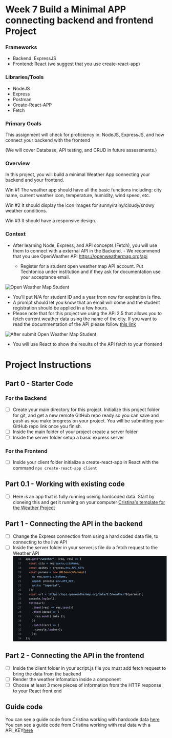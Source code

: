 # Week 7 Build a Minimal APP connecting backend and frontend  Project

### Frameworks

- Backend: ExpressJS
- Frontend: React (we suggest that you use create-react-app)

### Libraries/Tools

- NodeJS 
- Express
- Postman
- Create-React-APP
- Fetch

### Primary Goals

This assignment will check for proficiency in: NodeJS, ExpressJS, and how connect your backend with the frontend

(We will cover Database, API testing, and CRUD in future assessments.)

### Overview

In this project, you will build a minimal Weather App connecting your backend and your frontend. 

Win #1 
The weather app should have all the basic functions including: city name, current weather icon, temperature, humidity, wind speed, etc. 

Win #2
It should display the icon images for sunny/rainy/cloudy/snowy weather conditions. 

Win #3
It should have a responsive design.

### Context

- After learning Node, Express, and API concepts (Fetch),  you will use them to connect with a external API in the Backend. - We recommend that you use OpenWeather API ﻿https://openweathermap.org/api


  - Register for a student open weather map API account. Put Techtonica under institution and if they ask for documentation use your acceptance email. 
 
 <img width="856" alt="Open Weather Map Student" src="https://user-images.githubusercontent.com/102179075/221019420-14df523d-a7ed-4e6a-bdc6-e048bd7bb3fe.png">
  
  - You'll put N/A for student ID and a year from now for expiration is fine. 
  - A prompt should let you know that an email will come and the student registration should be applied in a few hours.
  - Please note that for this project we using the APi 2.5 that allows you to fetch current weather data using the name of the city. If you want to read the docummentation of the API please follow [this link](https://openweathermap.org/current#name)
  
  <img width="470" alt="After submit Open Weather Map Student" src="https://user-images.githubusercontent.com/102179075/221019725-346c5d71-c1d4-43fc-b600-1b1fdf3cc46d.png">
  

- You will use React to show the results of the API fetch to your frontend 
# Project Instructions

## Part 0 - Starter Code
### For the Backend
- [ ] Create your main directory for this project. Initialize this project folder for git, and get a new remote GitHub repo ready so you can save and push as you make progress on your project. You will be submitting your GitHub repo link once you finish.
- [ ] Inside the main folder of your project create a server folder 
- [ ] Inside the server folder setup a basic express server

### For the Frontend
- [ ] Inside your client folder initialize a create-react-app <client> in React with the command `npx create-react-app client` 
  
## Part 0.1 - Working with existing code
- [ ] Here is an app that is fully running useing hardcoded data. Start by cloneing this and get it running on your computer [Cristina's template for the Weather Project](https://github.com/Yosolita1978/HardCodeDataWeatherApi)
  
## Part 1 - Connecting the API in the backend
- [ ] Change the Express connection from using a hard coded data file, to connecting to the live API
- [ ] Inside the server folder in your server.js file do a fetch request to the Weather API
![Code Example](https://raw.githubusercontent.com/Yosolita1978/screenshoots/836e1da625022b836f2aef42b3cace63563782a7/Week7/Screen%20Shot%202022-09-05%20at%206.15.14%20PM.png)

## Part 2 - Connecting the API in the frontend
- [ ] Inside the client folder in your script.js file you must add fetch request to bring the data from the backend
- [ ] Render the weather infomation inside a component
- [ ] Choose at least 3 more pieces of information from the HTTP response to your React front end

## Guide code
You can see a guide code from Cristina working with hardcode data [here](https://github.com/Yosolita1978/HardCodeDataWeatherApi)
You can see a guide code from Cristina working with real data with a API_KEY[here](https://github.com/Yosolita1978/RealDataWeatherAPI)
